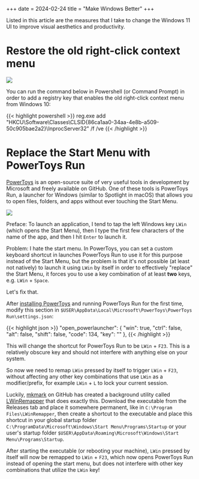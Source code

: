 +++ 
date = 2024-02-24
title = "Make Windows Better"
+++

Listed in this article are the measures that I take to change the Windows 11 UI to improve visual aesthetics and productivity.

# Restore the old right-click context menu

![](/images/posts/w11-context-menu.png)

You can run the command below in Powershell (or Command Prompt) in order to add a registry key that enables the old right-click context menu from Windows 10:

{{< highlight powershell >}}
reg.exe add "HKCU\Software\Classes\CLSID\{86ca1aa0-34aa-4e8b-a509-50c905bae2a2}\InprocServer32" /f /ve
{{< /highlight >}}

# Replace the Start Menu with PowerToys Run

[PowerToys](https://aka.ms/installpowertoys) is an open-source suite of very useful tools in development by Microsoft and freely available on GitHub. One of these tools is PowerToys Run, a launcher for Windows (similar to Spotlight in macOS) that allows you to open files, folders, and apps without ever touching the Start Menu.

![](/images/posts/powertoys-run.jpg)

Preface: To launch an application, I tend to tap the left Windows key `LWin` (which opens the Start Menu), then I type the first few characters of the name of the app, and then I hit `Enter` to launch it.

Problem: I hate the start menu. In PowerToys, you can set a custom keyboard shortcut in launches PowerToys Run to use it for this purpose instead of the Start Menu, but the problem is that it's not possible (at least not natively) to launch it using `LWin` by itself in order to effectively "replace" the Start Menu, it forces you to use a key combination of at least ****two**** keys, e.g. `LWin` + `Space`.

Let's fix that.

After [installing PowerToys](https://aka.ms/installpowertoys) and running PowerToys Run for the first time, modify this section in `$USER\AppData\Local\Microsoft\PowerToys\PowerToys Run\settings.json`:

{{< highlight json >}}
"open_powerlauncher": {
      "win": true,
      "ctrl": false,
      "alt": false,
      "shift": false,
      "code": 134,
      "key": ""
    },
{{< /highlight >}}

This will change the shortcut for PowerToys Run to be `LWin` + `F23`. This is a relatively obscure key and should not interfere with anything else on your system.

So now we need to remap `LWin` pressed by itself to trigger `LWin` + `F23`, without affecting any other key combinations that use `LWin` as a modifier/prefix, for example `LWin` + `L` to lock your current session.

Luckily, [mkmark](https://github.com/mkmark) on GitHub has created a background utility called [LWinRemapper](https://github.com/mkmark/lwin-remapper) that does exactly this. Download the executable from the Releases tab and place it somewhere permanent, like in `C:\Program Files\LWinRemapper`, then create a shortcut to the executable and place this shortcut in your global startup folder `C:\ProgramData\Microsoft\Windows\Start Menu\Programs\Startup` or your user's startup folder `$USER\AppData\Roaming\Microsoft\Windows\Start Menu\Programs\Startup`.

After starting the executable (or rebooting your machine), `LWin` pressed by itself will now be remapped to `LWin` + `F23`, which now opens PowerToys Run instead of opening the start menu, but does not interfere with other key combinations that utilize the `LWin` key!